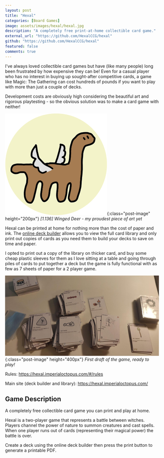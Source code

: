 ```yaml
---
layout: post
title: "Hexal"
categories: [Board Games]
image: assets/images/hexal/hexal.jpg
description: "A completely free print-at-home collectible card game."
external_url: "https://github.com/HexalCCG/hexal"
github: "https://github.com/HexalCCG/hexal"
featured: false
comments: true
---
```


I've always loved collectible card games but have (like many people) long been frustrated by how expensive they can be! Even for a casual player who has no interest in buying up sought-after competitive cards, a game like Magic: The Gathering can cost hundreds of pounds if you want to play with more than just a couple of decks.

Development costs are obviously high considering the beautiful art and rigorous playtesting - so the obvious solution was to make a card game with neither!

![Cartoon horse in a yellow circle](/assets/images/hexal/horse-in-a-circle.png){:class="post-image" height="200px"}
_[1.136] Winged Deer - my proudest piece of art yet_

Hexal can be printed at home for nothing more than the cost of paper and ink. The [online deck builder](https://hexal.imperialoctopus.com/) allows you to view the full card library and only print out copies of cards as you need them to build your decks to save on time and paper.

I opted to print out a copy of the library on thicker card, and buy some cheap plastic sleeves for them as I love sitting at a table and going through piles of cards to put together a deck but the game is fully functional with as few as 7 sheets of paper for a 2 player game.

![Piles of Hexal cards on a white desk.](/assets/images/hexal/cards.jpg){:class="post-image" height="400px"}
_First draft of the game, ready to play!_

Rules: <https://hexal.imperialoctopus.com/#/rules>

Main site (deck builder and library): <https://hexal.imperialoctopus.com/>

## Game Description

A completely free collectible card game you can print and play at home.

Hexal is a two-player game that represents a battle between witches. Players channel the power of nature to summon creatures and cast spells. When one player runs out of cards (representing their magical power) the battle is over.

Create a deck using the online deck builder then press the print button to generate a printable PDF.
